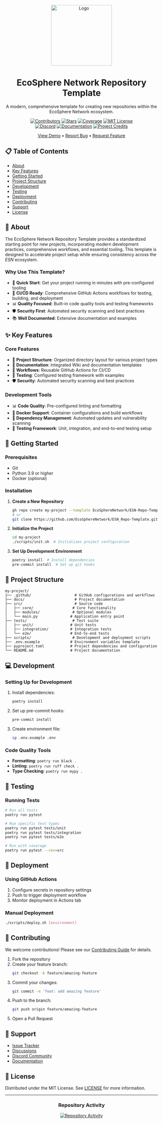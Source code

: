 <div align="center">
  <img src="./docs/static/img/logo.png" alt="Logo" width="200">
  <h1>EcoSphere Network Repository Template</h1>
  <p>A modern, comprehensive template for creating new repositories within the EcoSphere Network ecosystem.</p>

  [![Contributors][contributors-shield]][contributors-url]
  [![Stars][stars-shield]][stars-url]
  [![Coverage][coverage-shield]][coverage-url]
  [![MIT License][license-shield]][license-url]
  <br/>
  [![Discord][discord-shield]][discord-url]
  [![Documentation][docs-shield]][docs-url]
  [![Project Credits][credits-shield]][credits-url]

  [View Demo](https://github.com/EcoSphereNetwork/ESN_Repo-Template/wiki/demo) •
  [Report Bug](https://github.com/EcoSphereNetwork/ESN_Repo-Template/issues) •
  [Request Feature](https://github.com/EcoSphereNetwork/ESN_Repo-Template/issues)
</div>

## 📋 Table of Contents
- [About](#-about)
- [Key Features](#-key-features)
- [Getting Started](#-getting-started)
- [Project Structure](#-project-structure)
- [Development](#-development)
- [Testing](#-testing)
- [Deployment](#-deployment)
- [Contributing](#-contributing)
- [Support](#-support)
- [License](#-license)

## 🎯 About
The EcoSphere Network Repository Template provides a standardized starting point for new projects, incorporating modern development practices, comprehensive workflows, and essential tooling. This template is designed to accelerate project setup while ensuring consistency across the *ESN* ecosystem.

### Why Use This Template?
- 🚀 **Quick Start**: Get your project running in minutes with pre-configured tooling
- 🔄 **CI/CD Ready**: Comprehensive GitHub Actions workflows for testing, building, and deployment
- 📊 **Quality Focused**: Built-in code quality tools and testing frameworks
- 🛡️ **Security First**: Automated security scanning and best practices
- 📚 **Well Documented**: Extensive documentation and examples

## ✨ Key Features

### Core Features
- 🔧 **Project Structure**: Organized directory layout for various project types
- 📝 **Documentation**: Integrated Wiki and documentation templates
- 🔄 **Workflows**: Reusable GitHub Actions for CI/CD
- 🧪 **Testing**: Configured testing framework with examples
- 🛡️ **Security**: Automated security scanning and best practices

### Development Tools
- 📊 **Code Quality**: Pre-configured linting and formatting
- 🐳 **Docker Support**: Container configurations and build workflows
- 🔄 **Dependency Management**: Automated updates and vulnerability scanning
- 🧪 **Testing Framework**: Unit, integration, and end-to-end testing setup

## 🚀 Getting Started

### Prerequisites
- Git
- Python 3.9 or higher
- Docker (optional)

### Installation

1. **Create a New Repository**
   ```bash
   gh repo create my-project --template EcoSphereNetwork/ESN-Repo-Template
   # or
   git clone https://github.com/EcoSphereNetwork/ESN_Repo-Template.git my-project
   ```

2. **Initialize the Project**
   ```bash
   cd my-project
   ./scripts/init.sh  # Initializes project configuration
   ```

3. **Set Up Development Environment**
   ```bash
   poetry install  # Install dependencies
   pre-commit install  # Set up git hooks
   ```

## 📁 Project Structure
```
my-project/
├── .github/                    # GitHub configurations and workflows
├── docs/                       # Project documentation
├── src/                        # Source code
│   ├── core/                  # Core functionality
│   ├── modules/               # Optional modules
│   └── main.py               # Application entry point
├── tests/                     # Test suite
│   ├── unit/                 # Unit tests
│   ├── integration/          # Integration tests
│   └── e2e/                  # End-to-end tests
├── scripts/                   # Development and deployment scripts
├── .env.example              # Environment variables template
├── pyproject.toml            # Project dependencies and configuration
└── README.md                 # Project documentation
```

## 💻 Development

### Setting Up for Development
1. Install dependencies:
   ```bash
   poetry install
   ```

2. Set up pre-commit hooks:
   ```bash
   pre-commit install
   ```

3. Create environment file:
   ```bash
   cp .env.example .env
   ```

### Code Quality Tools
- **Formatting**: `poetry run black .`
- **Linting**: `poetry run ruff check .`
- **Type Checking**: `poetry run mypy .`

## 🧪 Testing

### Running Tests
```bash
# Run all tests
poetry run pytest

# Run specific test types
poetry run pytest tests/unit
poetry run pytest tests/integration
poetry run pytest tests/e2e

# Run with coverage
poetry run pytest --cov=src
```

## 🚢 Deployment

### Using GitHub Actions
1. Configure secrets in repository settings
2. Push to trigger deployment workflow
3. Monitor deployment in Actions tab

### Manual Deployment
```bash
./scripts/deploy.sh [environment]
```

## 🤝 Contributing

We welcome contributions! Please see our [Contributing Guide](CONTRIBUTING.md) for details.

1. Fork the repository
2. Create your feature branch:
   ```bash
   git checkout -b feature/amazing-feature
   ```
3. Commit your changes:
   ```bash
   git commit -m 'feat: add amazing feature'
   ```
4. Push to the branch:
   ```bash
   git push origin feature/amazing-feature
   ```
5. Open a Pull Request

## 💬 Support

- [Issue Tracker](https://github.com/EcoSphereNetwork/ESN_Repo-Template.git/issues)
- [Discussions](https://github.com/EcoSphereNetwork/ESN_Repo-Template.git/discussions)
- [Discord Community][discord-url]
- [Documentation][docs-url]

## 📄 License

Distributed under the MIT License. See [LICENSE](LICENSE) for more information.

---

<div align="center">

### Repository Activity

[![Repository Activity][activity-graph]][activity-url]

</div>

<!-- MARKDOWN LINKS & IMAGES -->
[contributors-shield]: https://img.shields.io/github/contributors/EcoSphereNetwork/ESN_Repo-Template?style=for-the-badge&color=blue
[contributors-url]: https://github.com/EcoSphereNetwork/ESN_Repo-Template/graphs/contributors
[stars-shield]: https://img.shields.io/github/stars/EcoSphereNetwork/ESN_Repo-Template?style=for-the-badge&color=blue
[stars-url]: https://github.com/EcoSphereNetwork/ESN_Repo-Template/stargazers
[coverage-shield]: https://img.shields.io/codecov/c/github/EcoSphereNetwork/ESN_Repo-Template?style=for-the-badge&color=blue
[coverage-url]: https://codecov.io/github/EcoSphereNetwork/ESN_Repo-Template
[license-shield]: https://img.shields.io/github/license/EcoSphereNetwork/ESN_Repo-Template?style=for-the-badge&color=blue
[license-url]: https://github.com/EcoSphereNetwork/ESN_Repo-Template/blob/main/LICENSE
[discord-shield]: https://img.shields.io/badge/Discord-Join%20Us-purple?logo=discord&logoColor=white&style=for-the-badge
[discord-url]: https://discord.gg/cTWBHGkn
[docs-shield]: https://img.shields.io/badge/Documentation-000?logo=googledocs&logoColor=FFE165&style=for-the-badge
[docs-url]: https://github.com/EcoSphereNetwork/ESN_Repo-Template/wiki
[credits-shield]: https://img.shields.io/badge/Project-Credits-blue?style=for-the-badge&color=FFE165&logo=github&logoColor=white
[credits-url]: https://github.com/EcoSphereNetwork/ESN_Repo-Template/blob/main/CREDITS.md
[activity-graph]: https://repobeats.axiom.co/api/embed/8d1a53c73cf5523d0e52a6cc5b74bce75eecc801.svg
[activity-url]: https://repobeats.axiom.co
